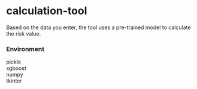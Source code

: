 # calculation-tool
Based on the data you enter, the tool uses a pre-trained model to calculate the risk value.<br />
### Environment
pickle<br/>
xgboost<br/>
numpy<br/>
tkinter
